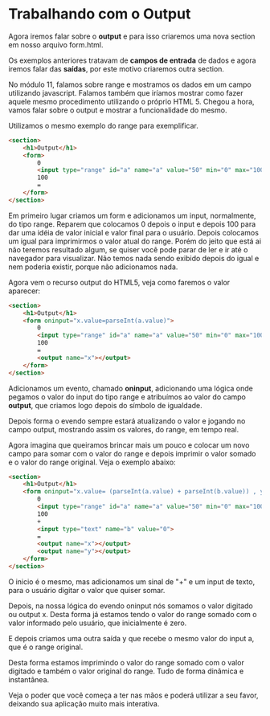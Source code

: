 # Trabalhando com o Output

Agora iremos falar sobre o **output** e para isso criaremos uma nova section em nosso arquivo form.html.

Os exemplos anteriores tratavam de **campos de entrada** de dados e agora iremos falar das **saídas**, por este motivo criaremos outra section.

No módulo 11, falamos sobre range e mostramos os dados em um campo utilizando javascript. Falamos também que iríamos mostrar como fazer aquele mesmo procedimento utilizando o próprio HTML 5. Chegou a hora, vamos falar sobre o output e mostrar a funcionalidade do mesmo.

Utilizamos o mesmo exemplo do range para exemplificar.

```html
<section>
    <h1>Output</h1>
    <form>
        0
        <input type="range" id="a" name="a" value="50" min="0" max="100">
        100
        =
    </form>
</section>
```

Em primeiro lugar criamos um form e adicionamos um input, normalmente, do tipo range. Reparem que colocamos 0 depois o input e depois 100 para dar uma idéia de valor inicial e valor final para o usuário. Depois colocamos um igual para imprimirmos o valor atual do range. Porém do jeito que está ai não teremos resultado algum, se quiser você pode parar de ler e ir até o navegador para visualizar. Não temos nada sendo exibido depois do igual e nem poderia existir, porque não adicionamos nada.

Agora vem o recurso output do HTML5, veja como faremos o valor aparecer:

```html
<section>
    <h1>Output</h1>
    <form oninput="x.value=parseInt(a.value)">
        0
        <input type="range" id="a" name="a" value="50" min="0" max="100">
        100
        =
        <output name="x"></output>
    </form>
</section>
```

Adicionamos um evento, chamado **oninput**, adicionando uma lógica onde pegamos o valor do input do tipo range e atribuímos ao valor do campo **output**, que criamos logo depois do símbolo de igualdade.

Depois forma o evendo sempre estará atualizando o valor e jogando no campo output, mostrando assim os valores, do range, em tempo real.

Agora imagina que queiramos brincar mais um pouco e colocar um novo campo para somar com o valor do range e depois imprimir o valor somado e o valor do range original. Veja o exemplo abaixo:

```html
<section>
    <h1>Output</h1>
    <form oninput="x.value= (parseInt(a.value) + parseInt(b.value)) , y.value = parseInt(a.value)">
        0
        <input type="range" id="a" name="a" value="50" min="0" max="100">
        100
        +
        <input type="text" name="b" value="0">
        =
        <output name="x"></output>
        <output name="y"></output>
    </form>
</section>
```

O inicio é o mesmo, mas adicionamos um sinal de "+" e um input de texto, para o usuário digitar o valor que quiser somar.

Depois, na nossa lógica do evendo oninput nós somamos o valor digitado ou output x. Desta forma já estamos tendo o valor do range somado com o valor informado pelo usuário, que inicialmente é zero.

E depois criamos uma outra saída y que recebe o mesmo valor do input a, que é o range original.

Desta forma estamos imprimindo o valor do range somado com o valor digitado e também o valor original do range. Tudo de forma dinâmica e instantânea.

Veja o poder que você começa a ter nas mãos e poderá utilizar a seu favor, deixando sua aplicação muito mais interativa.